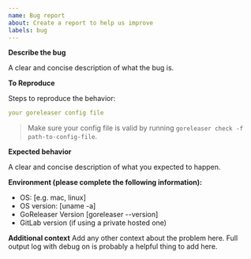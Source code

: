 ```yaml
---
name: Bug report
about: Create a report to help us improve
labels: bug
---
```


**Describe the bug**

A clear and concise description of what the bug is.

**To Reproduce**

Steps to reproduce the behavior:

```yaml
your goreleaser config file
```

> Make sure your config file is valid by running
> `goreleaser check -f path-to-config-file`.

**Expected behavior**

A clear and concise description of what you expected to happen.

**Environment (please complete the following information):**

- OS: [e.g. mac, linux]
- OS version: [uname -a]
- GoReleaser Version [goreleaser --version]
- GitLab version (if using a private hosted one)

**Additional context**
Add any other context about the problem here. Full output log with debug on
is probably a helpful thing to add here.
